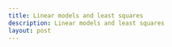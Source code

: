 ```yaml
---
title: Linear models and least squares
description: Linear models and least squares
layout: post
---
```

